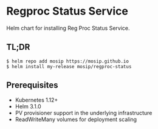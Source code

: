 # Regproc Status Service

Helm chart for installing Reg Proc Status Service.

## TL;DR

```console
$ helm repo add mosip https://mosip.github.io
$ helm install my-release mosip/regproc-status
```
## Prerequisites

- Kubernetes 1.12+
- Helm 3.1.0
- PV provisioner support in the underlying infrastructure
- ReadWriteMany volumes for deployment scaling

